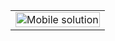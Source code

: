 
<table>
        <tr>
		    <td>
                <img src="![image](https://github.com/prabhat8701/Future-core-task-2/assets/85447224/1258dcfa-9260-4332-85db-1451100f94ad)"
                    alt="Mobile solution" width="100%" title="Mobile solution"  />
            </td>
            <tr>
</table>
